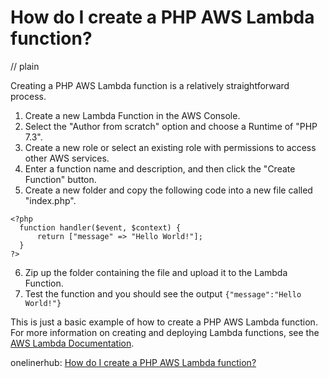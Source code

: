 # How do I create a PHP AWS Lambda function?
// plain

Creating a PHP AWS Lambda function is a relatively straightforward process.

1. Create a new Lambda Function in the AWS Console.
2. Select the "Author from scratch" option and choose a Runtime of "PHP 7.3".
3. Create a new role or select an existing role with permissions to access other AWS services.
4. Enter a function name and description, and then click the "Create Function" button.
5. Create a new folder and copy the following code into a new file called "index.php".

```
<?php
  function handler($event, $context) {
      return ["message" => "Hello World!"];
  }
?>
```

6. Zip up the folder containing the file and upload it to the Lambda Function.
7. Test the function and you should see the output `{"message":"Hello World!"}`

This is just a basic example of how to create a PHP AWS Lambda function. For more information on creating and deploying Lambda functions, see the [AWS Lambda Documentation](https://docs.aws.amazon.com/lambda/index.html).

onelinerhub: [How do I create a PHP AWS Lambda function?](https://onelinerhub.com/php-aws/how-do-i-create-a-php-aws-lambda-function)